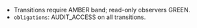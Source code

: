- Transitions require AMBER band; read-only observers GREEN.
- `obligations`: AUDIT_ACCESS on all transitions.
